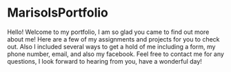 # MarisolsPortfolio

Hello! Welcome to my portfolio, I am so glad you came to find out more about me! Here are a few of my assignments and projects for you to check out. Also I included several ways to get a hold of me including a form, my phone number, email, and also my facebook. Feel free to contact me for any questions, I look forward to hearing from you, have a wonderful day!
